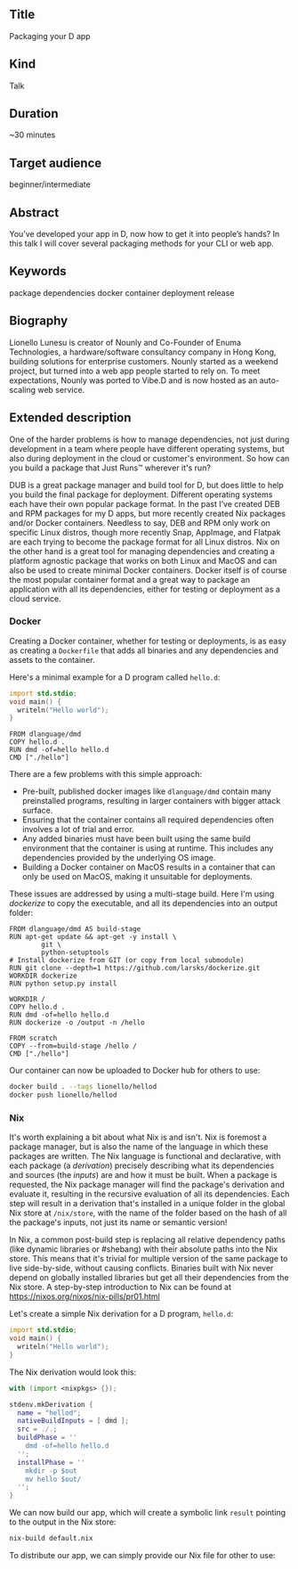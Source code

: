 ## Title
Packaging your D app

## Kind
Talk

## Duration
~30 minutes

## Target audience
beginner/intermediate

## Abstract
You’ve developed your app in D, now how to get it into people’s hands? In this talk I will cover several packaging methods for your CLI or web app.

## Keywords
package dependencies docker container deployment release

## Biography
Lionello Lunesu is creator of Nounly and Co-Founder of Enuma Technologies, a hardware/software consultancy company in Hong Kong, building solutions for enterprise customers. Nounly started as a weekend project, but turned into a web app people started to rely on. To meet expectations, Nounly was ported to Vibe.D and is now hosted as an auto-scaling web service.

## Extended description
One of the harder problems is how to manage dependencies, not just during development in a team where people have different
operating systems, but also during deployment in the cloud or customer's environment. So how can you build a package that Just Runs™ wherever it's run?

DUB is a great package manager and build tool for D, but does little to help you build the final package for deployment. Different operating systems each have their own popular package format. In the past I’ve created DEB and RPM packages for my D apps, but more recently created Nix packages and/or Docker containers. Needless to say, DEB and RPM only work on specific Linux distros, though more recently Snap, AppImage, and Flatpak are each trying to become the package format for all Linux distros. Nix on the other hand is a great tool for managing dependencies and creating a platform agnostic package that works on both Linux and MacOS and can also be used to create minimal Docker containers. Docker itself is of course the most popular container format and a great way to package an application with all its dependencies, either for testing or deployment as a cloud service.

### Docker
Creating a Docker container, whether for testing or deployments, is as easy as creating a `Dockerfile` that adds all binaries and any dependencies and assets to the container.

Here's a minimal example for a D program called `hello.d`:
```d
import std.stdio;
void main() {
  writeln("Hello world");
}
```

```docker
FROM dlanguage/dmd
COPY hello.d .
RUN dmd -of=hello hello.d
CMD ["./hello"]
```

There are a few problems with this simple approach:
 * Pre-built, published docker images like `dlanguage/dmd` contain many preinstalled programs, resulting in larger containers with bigger attack surface.
 * Ensuring that the container contains all required dependencies often involves a lot of trial and error.
 * Any added binaries must have been built using the same build environment that the container is using at runtime. This includes any dependencies provided by the underlying OS image.
 * Building a Docker container on MacOS results in a container that can only be used on MacOS, making it unsuitable for deployments.

These issues are addressed by using a multi-stage build. Here I'm using *dockerize* to copy the executable, and all its dependencies into an output folder:
```docker
FROM dlanguage/dmd AS build-stage
RUN apt-get update && apt-get -y install \
        git \
        python-setuptools
# Install dockerize from GIT (or copy from local submodule)
RUN git clone --depth=1 https://github.com/larsks/dockerize.git
WORKDIR dockerize
RUN python setup.py install

WORKDIR /
COPY hello.d .
RUN dmd -of=hello hello.d
RUN dockerize -o /output -n /hello

FROM scratch
COPY --from=build-stage /hello /
CMD ["./hello"]
```

Our container can now be uploaded to Docker hub for others to use:
```sh
docker build . --tags lionello/hellod
docker push lionello/hellod
```

### Nix
It's worth explaining a bit about what Nix is and isn't. Nix is foremost a package manager, but is also the name of the language in which these packages are written. The Nix language is functional and declarative, with each package (a *derivation*) precisely describing what its dependencies and sources (the *inputs*) are and how it must be built. When a package is requested, the Nix package manager will find the package's derivation and evaluate it, resulting in the recursive evaluation of all its dependencies. Each step will result in a derivation that's installed in a unique folder in the global Nix store at `/nix/store`, with the name of the folder based on the hash of all the package's inputs, not just its name or semantic version!

In Nix, a common post-build step is replacing all relative dependency paths (like dynamic libraries or #shebang) with their absolute paths into the Nix store. This means that it's trivial for multiple version of the same package to live side-by-side, without causing conflicts. Binaries built with Nix never depend on globally installed libraries but get all their dependencies from the Nix store. A step-by-step introduction to Nix can be found at https://nixos.org/nixos/nix-pills/pr01.html

Let's create a simple Nix derivation for a D program, `hello.d`:
```d
import std.stdio;
void main() {
  writeln("Hello world");
}
```

The Nix derivation would look this:
```nix
with (import <nixpkgs> {});

stdenv.mkDerivation {
  name = "hellod";
  nativeBuildInputs = [ dmd ];
  src = ./.;
  buildPhase = ''
    dmd -of=hello hello.d
  '';
  installPhase = ''
    mkdir -p $out
    mv hello $out/
  '';
}
```

We can now build our app, which will create a symbolic link `result` pointing to the output in the Nix store:
```sh
nix-build default.nix
```

To distribute our app, we can simply provide our Nix file for other to use:


